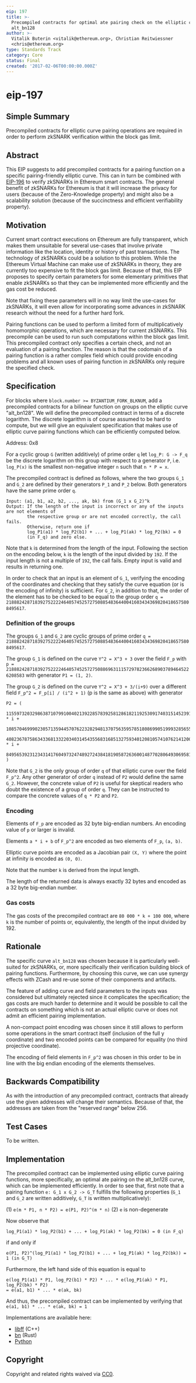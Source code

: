 ```yaml
---
eip: 197
title: >-
  Precompiled contracts for optimal ate pairing check on the elliptic curve
  alt_bn128
author: >-
  Vitalik Buterin <vitalik@ethereum.org>, Christian Reitwiessner
  <chris@ethereum.org>
type: Standards Track
category: Core
status: Final
created: '2017-02-06T00:00:00.000Z'
---
```


# eip-197

## Simple Summary

Precompiled contracts for elliptic curve pairing operations are required in order to perform zkSNARK verification within the block gas limit.

## Abstract

This EIP suggests to add precompiled contracts for a pairing function on a specific pairing-friendly elliptic curve. This can in turn be combined with [EIP-196](eip-196.md) to verify zkSNARKs in Ethereum smart contracts. The general benefit of zkSNARKs for Ethereum is that it will increase the privacy for users \(because of the Zero-Knowledge property\) and might also be a scalability solution \(because of the succinctness and efficient verifiability property\).

## Motivation

Current smart contract executions on Ethereum are fully transparent, which makes them unsuitable for several use-cases that involve private information like the location, identity or history of past transactions. The technology of zkSNARKs could be a solution to this problem. While the Ethereum Virtual Machine can make use of zkSNARKs in theory, they are currently too expensive to fit the block gas limit. Because of that, this EIP proposes to specify certain parameters for some elementary primitives that enable zkSNARKs so that they can be implemented more efficiently and the gas cost be reduced.

Note that fixing these parameters will in no way limit the use-cases for zkSNARKs, it will even allow for incorporating some advances in zkSNARK research without the need for a further hard fork.

Pairing functions can be used to perform a limited form of multiplicatively homomorphic operations, which are necessary for current zkSNARKs. This precompile can be used to run such computations within the block gas limit. This precompiled contract only specifies a certain check, and not an evaluation of a pairing function. The reason is that the codomain of a pairing function is a rather complex field which could provide encoding problems and all known uses of pairing function in zkSNARKs only require the specified check.

## Specification

For blocks where `block.number >= BYZANTIUM_FORK_BLKNUM`, add a precompiled contracts for a bilinear function on groups on the elliptic curve "alt\_bn128". We will define the precompiled contract in terms of a discrete logarithm. The discrete logarithm is of course assumed to be hard to compute, but we will give an equivalent specification that makes use of elliptic curve pairing functions which can be efficiently computed below.

Address: 0x8

For a cyclic group `G` \(written additively\) of prime order `q` let `log_P: G -> F_q` be the discrete logarithm on this group with respect to a generator `P`, i.e. `log_P(x)` is the smallest non-negative integer `n` such that `n * P = x`.

The precompiled contract is defined as follows, where the two groups `G_1` and `G_2` are defined by their generators `P_1` and `P_2` below. Both generators have the same prime order `q`.

```text
Input: (a1, b1, a2, b2, ..., ak, bk) from (G_1 x G_2)^k
Output: If the length of the input is incorrect or any of the inputs are not elements of
        the respective group or are not encoded correctly, the call fails.
        Otherwise, return one if
        log_P1(a1) * log_P2(b1) + ... + log_P1(ak) * log_P2(bk) = 0
        (in F_q) and zero else.
```

Note that `k` is determined from the length of the input. Following the section on the encoding below, `k` is the length of the input divided by `192`. If the input length is not a multiple of `192`, the call fails. Empty input is valid and results in returning one.

In order to check that an input is an element of `G_1`, verifying the encoding of the coordinates and checking that they satisfy the curve equation \(or is the encoding of infinity\) is sufficient. For `G_2`, in addition to that, the order of the element has to be checked to be equal to the group order `q = 21888242871839275222246405745257275088548364400416034343698204186575808495617`.

### Definition of the groups

The groups `G_1` and `G_2` are cyclic groups of prime order `q = 21888242871839275222246405745257275088548364400416034343698204186575808495617`.

The group `G_1` is defined on the curve `Y^2 = X^3 + 3` over the field `F_p` with `p = 21888242871839275222246405745257275088696311157297823662689037894645226208583` with generator `P1 = (1, 2)`.

The group `G_2` is defined on the curve `Y^2 = X^3 + 3/(i+9)` over a different field `F_p^2 = F_p[i] / (i^2 + 1)` \(p is the same as above\) with generator

```text
P2 = (
  11559732032986387107991004021392285783925812861821192530917403151452391805634 * i +
  10857046999023057135944570762232829481370756359578518086990519993285655852781,
  4082367875863433681332203403145435568316851327593401208105741076214120093531 * i +
  8495653923123431417604973247489272438418190587263600148770280649306958101930
)
```

Note that `G_2` is the only group of order `q` of that elliptic curve over the field `F_p^2`. Any other generator of order `q` instead of `P2` would define the same `G_2`. However, the concrete value of `P2` is useful for skeptical readers who doubt the existence of a group of order `q`. They can be instructed to compare the concrete values of `q * P2` and `P2`.

### Encoding

Elements of `F_p` are encoded as 32 byte big-endian numbers. An encoding value of `p` or larger is invalid.

Elements `a * i + b` of `F_p^2` are encoded as two elements of `F_p`, `(a, b)`.

Elliptic curve points are encoded as a Jacobian pair `(X, Y)` where the point at infinity is encoded as `(0, 0)`.

Note that the number `k` is derived from the input length.

The length of the returned data is always exactly 32 bytes and encoded as a 32 byte big-endian number.

### Gas costs

The gas costs of the precompiled contract are `80 000 * k + 100 000`, where `k` is the number of points or, equivalently, the length of the input divided by 192.

## Rationale

The specific curve `alt_bn128` was chosen because it is particularly well-suited for zkSNARKs, or, more specifically their verification building block of pairing functions. Furthermore, by choosing this curve, we can use synergy effects with ZCash and re-use some of their components and artifacts.

The feature of adding curve and field parameters to the inputs was considered but ultimately rejected since it complicates the specification; the gas costs are much harder to determine and it would be possible to call the contracts on something which is not an actual elliptic curve or does not admit an efficient pairing implementation.

A non-compact point encoding was chosen since it still allows to perform some operations in the smart contract itself \(inclusion of the full y coordinate\) and two encoded points can be compared for equality \(no third projective coordinate\).

The encoding of field elements in `F_p^2` was chosen in this order to be in line with the big endian encoding of the elements themselves.

## Backwards Compatibility

As with the introduction of any precompiled contract, contracts that already use the given addresses will change their semantics. Because of that, the addresses are taken from the "reserved range" below 256.

## Test Cases

To be written.

## Implementation

The precompiled contract can be implemented using elliptic curve pairing functions, more specifically, an optimal ate pairing on the alt\_bn128 curve, which can be implemented efficiently. In order to see that, first note that a pairing function `e: G_1 x G_2 -> G_T` fulfills the following properties \(`G_1` and `G_2` are written additively, `G_T` is written multiplicatively\):

\(1\) `e(m * P1, n * P2) = e(P1, P2)^(m * n)` \(2\) `e` is non-degenerate

Now observe that

```text
log_P1(a1) * log_P2(b1) + ... + log_P1(ak) * log_P2(bk) = 0 (in F_q)
```

if and only if

```text
e(P1, P2)^(log_P1(a1) * log_P2(b1) + ... + log_P1(ak) * log_P2(bk)) = 1 (in G_T)
```

Furthermore, the left hand side of this equation is equal to

```text
e(log_P1(a1) * P1, log_P2(b1) * P2) * ... * e(log_P1(ak) * P1, log_P2(bk) * P2)
= e(a1, b1) * ... * e(ak, bk)
```

And thus, the precompiled contract can be implemented by verifying that `e(a1, b1) * ... * e(ak, bk) = 1`

Implementations are available here:

* [libff](https://github.com/scipr-lab/libff/blob/master/libff/algebra/curves/alt_bn128/alt_bn128_g1.hpp) \(C++\)
* [bn](https://github.com/zcash/bn/blob/master/src/groups/mod.rs) \(Rust\)
* [Python](https://github.com/ethereum/py_pairing/blob/master/py_ecc/bn128/bn128_pairing.py)

## Copyright

Copyright and related rights waived via [CC0](https://creativecommons.org/publicdomain/zero/1.0/).

